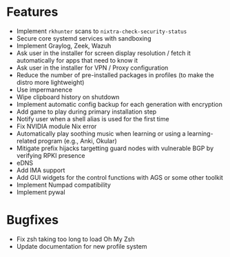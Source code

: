 # Features

- Implement `rkhunter` scans to `nixtra-check-security-status`
- Secure core systemd services with sandboxing
- Implement Graylog, Zeek, Wazuh
- Ask user in the installer for screen display resolution / fetch it automatically for apps that need to know it
- Ask user in the installer for VPN / Proxy configuration
- Reduce the number of pre-installed packages in profiles (to make the distro more lightweight)
- Use impermanence
- Wipe clipboard history on shutdown
- Implement automatic config backup for each generation with encryption
- Add game to play during primary installation step
- Notify user when a shell alias is used for the first time
- Fix NVIDIA module Nix error
- Automatically play soothing music when learning or using a learning-related program (e.g., Anki, Okular)
- Mitigate prefix hijacks targetting guard nodes with vulnerable BGP by verifying RPKI presence
- eDNS
- Add IMA support
- Add GUI widgets for the control functions with AGS or some other toolkit
- Implement Numpad compatibility
- Implement pywal

# Bugfixes

- Fix zsh taking too long to load Oh My Zsh
- Update documentation for new profile system
